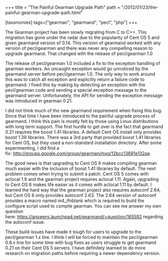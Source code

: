 +++
title = "The Painful Gearman Upgrade Path"
path = "/2012/01/23/the-painful-gearman-upgrade-path.html"

[taxonomies]
tags=["gearman", "gearmand", "pecl", "php"]
+++

The Gearman project has been slowly migrating from C to C++. This migration has gone under the radar due to the popularity of Cent OS 5 and given gearmand version of 0.14. This version of gearmand worked with any version of pecl/gearman and there was never any compelling reason to upgrade gearmand. That changed with the release of pecl/gearman 1.0

<!-- more -->The release of pecl/gearman 1.0 included a fix to the exception handling of gearman workers. An uncaught exception would go unnoticed by the gearmand server before pecl/gearman 1.0. The only way to work around this was to catch all exception and explicitly return a failure code to gearmand. I fixed this by making by detecting an exception with the pecl/gearman code and sending a special exception message to the gearmand server. Unfortunately, the API for sending the exception message was introduced in gearman 0.21.

I did not think much of the new gearmand requirement when fixing this bug. Since that time I have been introduced to the painful upgrade process of gearmand. I think this pain is mostly felt by those using Linux distributions with long term support. The first hurdle to get over is the fact that gearmand 0.21 requires the boost 1.41 libraries. A default Cent OS install only provides boost 1.39 libraries. There was a 3rd party that provided boost 1.41 libraries for Cent OS, but they used a non-standard installation directory. After some experimenting, I did find a fix: <a href="http://groups.google.com/group/gearman/msg/12bcc13691e132ae">http://groups.google.com/group/gearman/msg/12bcc13691e132ae</a>.

The good news is that upgrading to Cent OS 6 makes compiling gearman much easier with the inclusion of boost 1.41 libraries by default. The next problem comes when trying to submit a patch. Cent OS 5 comes with aclocal 1.9 and the gearman project requires aclocal 1.11. Again, upgrading to Cent OS 6 makes life easier as it comes with aclocal 1.11 by default. I learned the hard way that the gearman project also requires autoconf 2.64, but Cent OS 6 only provides autoconf 2.63. The 2.64 version of autoconf provides a macro named m4_ifnblank which is required to build the configure script used to compile gearman. You can see me answer my own question here: <a href="https://answers.launchpad.net/gearmand/+question/185592">https://answers.launchpad.net/gearmand/+question/185592</a> regarding the autoconf issue.

These build issues have made it tough for users to upgrade to the pecl/gearman 1.x line. I think I will be forced to maintain the pecl/gearman 0.8.x line for some time with bug fixes as users struggle to get gearmand 0.21 on their Cent OS 5 servers. I have definitely learned to do more research on migration paths before requiring a newer dependency version.
